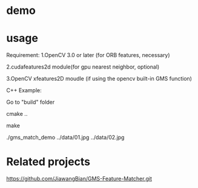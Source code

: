 # demo


# usage
Requirement:
1.OpenCV 3.0 or later (for ORB features, necessary)

2.cudafeatures2d module(for gpu nearest neighbor, optional)

3.OpenCV xfeatures2D moudle (if using the opencv built-in GMS function)

C++ Example:

Go to "build" folder


cmake ..


make 


./gms_match_demo ../data/01.jpg ../data/02.jpg



# Related projects
https://github.com/JiawangBian/GMS-Feature-Matcher.git
